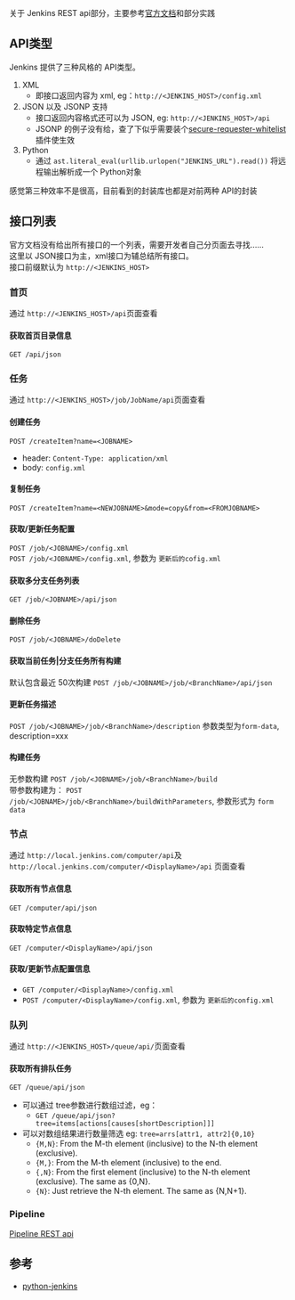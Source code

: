 
关于 Jenkins REST api部分，主要参考[官方文档](https://www.jenkins.io/doc/book/using/remote-access-api/)和部分实践

## API类型
Jenkins 提供了三种风格的 API类型。
1. XML
    - 即接口返回内容为 xml, eg：`http://<JENKINS_HOST>/config.xml`
2. JSON 以及 JSONP 支持
    - 接口返回内容格式还可以为 JSON, eg: `http://<JENKINS_HOST>/api`
    - JSONP 的例子没有给，查了下似乎需要装个[secure-requester-whitelist](https://github.com/jenkinsci/secure-requester-whitelist-plugin)插件使生效
3. Python
    - 通过 `ast.literal_eval(urllib.urlopen("JENKINS_URL").read())` 将远程输出解析成一个 Python对象

感觉第三种效率不是很高，目前看到的封装库也都是对前两种 API的封装

## 接口列表
官方文档没有给出所有接口的一个列表，需要开发者自己分页面去寻找……  
这里以 JSON接口为主，xml接口为辅总结所有接口。  
接口前缀默认为 `http://<JENKINS_HOST>`
### 首页
通过 `http://<JENKINS_HOST>/api`页面查看

#### 获取首页目录信息
`GET /api/json`

### 任务
通过 `http://<JENKINS_HOST>/job/JobName/api`页面查看

#### 创建任务
`POST /createItem?name=<JOBNAME>`
- header: `Content-Type: application/xml` 
- body: `config.xml`

#### 复制任务
`POST /createItem?name=<NEWJOBNAME>&mode=copy&from=<FROMJOBNAME>`

#### 获取/更新任务配置
`POST /job/<JOBNAME>/config.xml`  
`POST /job/<JOBNAME>/config.xml`, 参数为 `更新后的cofig.xml`

#### 获取多分支任务列表
`GET /job/<JOBNAME>/api/json`

#### 删除任务
`POST /job/<JOBNAME>/doDelete`

#### 获取当前任务|分支任务所有构建
默认包含最近 50次构建
`POST /job/<JOBNAME>/job/<BranchName>/api/json`

#### 更新任务描述
`POST /job/<JOBNAME>/job/<BranchName>/description`
参数类型为`form-data`, description=xxx

#### 构建任务
无参数构建
`POST /job/<JOBNAME>/job/<BranchName>/build`  
带参数构建为：
`POST /job/<JOBNAME>/job/<BranchName>/buildWithParameters`, 参数形式为 `form data`

### 节点
通过 `http://local.jenkins.com/computer/api`及 `http://local.jenkins.com/computer/<DisplayName>/api` 页面查看
#### 获取所有节点信息
`GET /computer/api/json`

#### 获取特定节点信息
`GET /computer/<DisplayName>/api/json`

#### 获取/更新节点配置信息
- `GET /computer/<DisplayName>/config.xml`
- `POST /computer/<DisplayName>/config.xml`, 参数为 `更新后的config.xml`

### 队列
通过 `http://<JENKINS_HOST>/queue/api/`页面查看
#### 获取所有排队任务
`GET /queue/api/json`  
- 可以通过 tree参数进行数组过滤，eg：
    - `GET /queue/api/json?tree=items[actions[causes[shortDescription]]]`  
- 可以对数组结果进行数量筛选 eg: `tree=arrs[attr1, attr2]{0,10}`
    - `{M,N}`: From the M-th element (inclusive) to the N-th element (exclusive).
    - `{M,}`: From the M-th element (inclusive) to the end.
    - `{,N}`: From the first element (inclusive) to the N-th element (exclusive). The same as {0,N}.
    - `{N}`: Just retrieve the N-th element. The same as {N,N+1}.

### Pipeline 
[Pipeline REST api](https://github.com/jenkinsci/pipeline-stage-view-plugin/tree/master/rest-api#get-jobjob-namewfapiruns)

## 参考
- [python-jenkins](https://opendev.org/jjb/python-jenkins/src/branch/master/jenkins/__init__.py)
